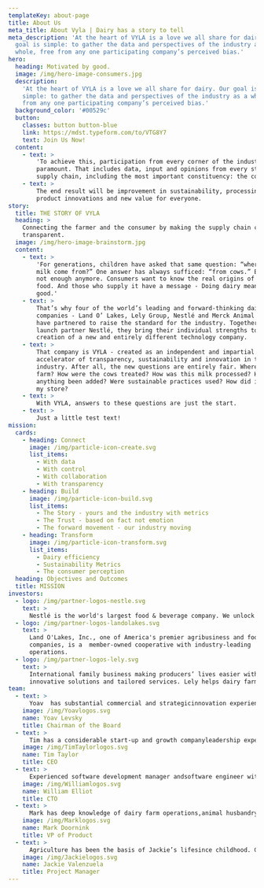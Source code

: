 ```yaml
---
templateKey: about-page
title: About Us
meta_title: About Vyla | Dairy has a story to tell
meta_description: 'At the heart of VYLA is a love we all share for dairy. Our
  goal is simple: to gather the data and perspectives of the industry as a
  whole, free from any one participating company’s perceived bias.'
hero:
  heading: Motivated by good.
  image: /img/hero-image-consumers.jpg
  description:
    'At the heart of VYLA is a love we all share for dairy. Our goal is
    simple: to gather the data and perspectives of the industry as a whole, free
    from any one participating company’s perceived bias.'
  background_color: '#00529c'
  button:
    classes: button button-blue
    link: https://mdst.typeform.com/to/VTG8Y7
    text: Join Us Now!
  content:
    - text: >
        'To achieve this, participation from every corner of the industry is
        paramount. That includes data, input and opinions from every step in the
        supply chain, including the most important constituency: the consumer.'
    - text: >
        The end result will be improvement in sustainability, processing,
        product innovations and new value for everyone.
story:
  title: THE STORY OF VYLA
  heading: >
    Connecting the farmer and the consumer by making the supply chain completely
    transparent.
  image: /img/hero-image-brainstorm.jpg
  content:
    - text: >
        'For generations, children have asked that same question: “where does
        milk come from?” One answer has always sufficed: “from cows.” But that’s
        not enough anymore. Consumers want to know the real origins of their
        food. And those who supply it have a message - Doing dairy means doing
        good.'
    - text: >
        That’s why four of the world’s leading and forward-thinking dairy
        companies - Land O’ Lakes, Lely Group, Nestlé and Merck Animal Health -
        have partnered to raise the standard for the industry. Together with
        launch partner Nestlé, they bring their individual strengths to the
        creation of a new and entirely different technology company.
    - text: >
        That company is VYLA - created as an independent and impartial
        accelerator of transparency, sustainability and innovation in the dairy
        industry. After all, the new questions are entirely fair. Where was the
        farm? How were the cows treated? How was this milk processed? Has
        anything been added? Were sustainable practices used? How did it get to
        my store?
    - text: >
        With VYLA, answers to these questions are just the start.
    - text: >
        Just a little test text!
mission:
  cards:
    - heading: Connect
      image: /img/particle-icon-create.svg
      list_items:
        - With data
        - With control
        - With collaboration
        - With transparency
    - heading: Build
      image: /img/particle-icon-build.svg
      list_items:
        - The Story - yours and the industry with metrics
        - The Trust - based on fact not emotion
        - The forward movement - our industry moving
    - heading: Transform
      image: /img/particle-icon-transform.svg
      list_items:
        - Dairy efficiency
        - Sustainability Metrics
        - The consumer perception
  heading: Objectives and Outcomes
  title: MISSION
investors:
  - logo: /img/partner-logos-nestle.svg
    text: >
      Nestlé is the world's largest food & beverage company. We unlock the power of food to enhance quality of life for everyone, today and for generations to come.
  - logo: /img/partner-logos-landolakes.svg
    text: >
      Land O'Lakes, Inc., one of America's premier agribusiness and food
      companies, is a  member-owned cooperative with industry-leading
      operations.
  - logo: /img/partner-logos-lely.svg
    text: >
      International family business making producers’ lives easier with
      innovative solutions and tailored services. Lely helps dairy farms operate smartly with the use of management systems.
team:
  - text: >
      Yoav  has substantial commercial and strategicinnovation experience with over 20 years in thedairy industry and precise farming business. Inrecent years, Mr. Levsky dedicate much of his timeto lead an industry wide effort to  address some ofthe main challenges our food eco system is facing.He has a substantial network within the foodecosystem, which he is bringing together tocollectively resolve these challenges.
    image: /img/Yoavlogos.svg
    name: Yoav Levsky
    title: Chairman of the Board
  - text: >
      Tim has a considerable start-up and growth companyleadership experience on an international scale. He has beenthe founder and CEO of three manufacturingstart-ups, including Tycom, a manufacture ofultra-precision cutting tools (Irvine CA) now partof Kyocera Corporation, Tycom Dental, amanufacturer of endodontic instruments (Irvine CA)now owned by Sybron Dental Specialties (a Danahercompany), and Liquidmetal Saga Italy, a producer ofmolded amorphous alloys (Padova, Italy).
    image: /img/TimTaylorlogos.svg
    name: Tim Taylor
    title: CEO
  - text: >
      Experienced software development manager andsoftware engineer with passion for softwaredevelopment and empowering teams to solve realworld problems delivering solutions that work andperform well. With 30 years experience working withnumerous database technologies have a strong datametric driven approach to problem solving andincreasingly looking to leverage technology toprovide better solutions, more reliably and quickly in today’s bigdata environments.
    image: /img/Williamlogos.svg
    name: William Elliot
    title: CTO
  - text: >
      Mark has deep knowledge of dairy farm operations,animal husbandry, farm management & dairy industryecosystem. He has a proven ability to adapt andimplement technology that improves dairy farmefficiency & profitability. With decades ofpractical experience in support, planning & designof cloud-based software solutions, Mark isrecognized for leading product and developmentteams to transition from on-premise licensedsoftware to SaaS revenue, cloud-based applications.
    image: /img/Marklogos.svg
    name: Mark Doornink
    title: VP of Product
  - text: >
      Agriculture has been the basis of Jackie’s lifesince childhood. Growing up in the hills amongstbeef cattle sent her to pursue a degree in AnimalScience from California Polytechnic University onthe central coast of California. Through a journeythat involved entrepreneurship, Jackie fit wellinto a Project Manager role at VAS and grew into anIntegration Product Manager. In this role she hasmanaged over 230 projects to meet both short-termand long-term company goals. Jackie understands theidentification, organization, and progression tolaunch a successful product on time and withpurpose.
    image: /img/Jackielogos.svg
    name: Jackie Valenzuela
    title: Project Manager
---
```

